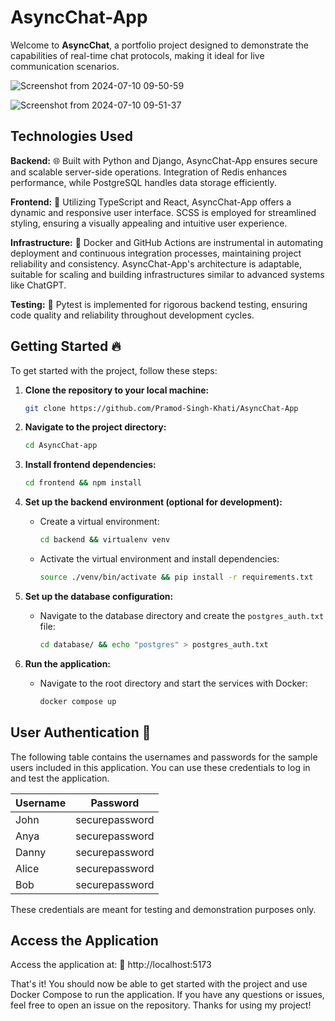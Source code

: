 # AsyncChat-App

Welcome to **AsyncChat**, a portfolio project designed to demonstrate the capabilities of real-time chat protocols, making it ideal for live communication scenarios.

![Screenshot from 2024-07-10 09-50-59](https://github.com/gaurav-jo1/AsyncChat-app/assets/93304640/8beea5b0-ae83-4e51-b05e-08da6b084d1c)

![Screenshot from 2024-07-10 09-51-37](https://github.com/gaurav-jo1/AsyncChat-app/assets/93304640/426db404-74a9-4ab5-9a1a-cd87286facd9)


## Technologies Used

**Backend:** 🌐 Built with Python and Django, AsyncChat-App ensures secure and scalable server-side operations. Integration of Redis enhances performance, while PostgreSQL handles data storage efficiently.

**Frontend:** 🎨 Utilizing TypeScript and React, AsyncChat-App offers a dynamic and responsive user interface. SCSS is employed for streamlined styling, ensuring a visually appealing and intuitive user experience.

**Infrastructure:** 🐳 Docker and GitHub Actions are instrumental in automating deployment and continuous integration processes, maintaining project reliability and consistency. AsyncChat-App's architecture is adaptable, suitable for scaling and building infrastructures similar to advanced systems like ChatGPT.

**Testing:** 🧪 Pytest is implemented for rigorous backend testing, ensuring code quality and reliability throughout development cycles.

## Getting Started 🔥

To get started with the project, follow these steps:

1. **Clone the repository to your local machine:**
   ```sh
   git clone https://github.com/Pramod-Singh-Khati/AsyncChat-App
   ```

2. **Navigate to the project directory:**
   ```sh
   cd AsyncChat-app
   ```

3. **Install frontend dependencies:**
   ```sh
   cd frontend && npm install
   ```

4. **Set up the backend environment (optional for development):**
   - Create a virtual environment:
     ```sh
     cd backend && virtualenv venv
     ```
   - Activate the virtual environment and install dependencies:
     ```sh
     source ./venv/bin/activate && pip install -r requirements.txt
     ```

5. **Set up the database configuration:**
   - Navigate to the database directory and create the `postgres_auth.txt` file:
     ```sh
     cd database/ && echo "postgres" > postgres_auth.txt
     ```

6. **Run the application:**
   - Navigate to the root directory and start the services with Docker:
     ```sh
     docker compose up
     ```

## User Authentication 🚀

The following table contains the usernames and passwords for the sample users included in this application. You can use these credentials to log in and test the application.

| Username | Password        |
|----------|-----------------|
| John     | securepassword  |
| Anya     | securepassword  |
| Danny    | securepassword  |
| Alice    | securepassword  |
| Bob      | securepassword  |

These credentials are meant for testing and demonstration purposes only.

## Access the Application

Access the application at: 🔗 http://localhost:5173

That's it! You should now be able to get started with the project and use Docker Compose to run the application. If you have any questions or issues, feel free to open an issue on the repository. Thanks for using my project!
